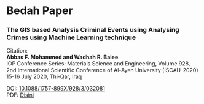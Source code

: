 # Bedah Paper

### The GIS based Analysis Criminal Events using Analysing Crimes using Machine Learning technique

Citation: <br/>
**Abbas F. Mohammed and Wadhah R. Baiee**<br/>
IOP Conference Series: Materials Science and Engineering, Volume 928, <br/>
2nd International Scientific Conference of Al-Ayen University (ISCAU-2020) 15-16 July 2020, Thi-Qar, Iraq

DOI: [10.1088/1757-899X/928/3/032081](http://dx.doi.org/10.1088/1757-899X/928/3/032081)<br/>
PDF: [Disini](https://easychair.org/publications/preprint_open/xn7j)